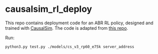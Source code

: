 # causalsim_rl_deploy

This repo contains deployment code for an ABR RL policy, designed and trained with [CausalSim](https://arxiv.org/abs/2201.01811).
The code is adapted from [this repo](https://github.com/sagar-pa/abr_rl_test).

Run:
```
python3.py test.py ./models/cs_v3_rp60_e75k server_address
```
